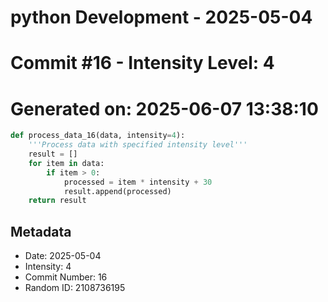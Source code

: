 ﻿# python Development - 2025-05-04
# Commit #16 - Intensity Level: 4
# Generated on: 2025-06-07 13:38:10
```python
def process_data_16(data, intensity=4):
    '''Process data with specified intensity level'''
    result = []
    for item in data:
        if item > 0:
            processed = item * intensity + 30
            result.append(processed)
    return result
```
## Metadata
- Date: 2025-05-04
- Intensity: 4
- Commit Number: 16
- Random ID: 2108736195
